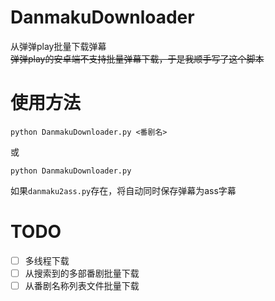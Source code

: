 # DanmakuDownloader

从弹弹play批量下载弹幕  
~~弹弹play的安卓端不支持批量弹幕下载，于是我顺手写了这个脚本~~

# 使用方法

```
python DanmakuDownloader.py <番剧名>
```
或
```
python DanmakuDownloader.py
```
如果```danmaku2ass.py```存在，将自动同时保存弹幕为ass字幕

# TODO
- [ ] 多线程下载
- [ ] 从搜索到的多部番剧批量下载
- [ ] 从番剧名称列表文件批量下载
